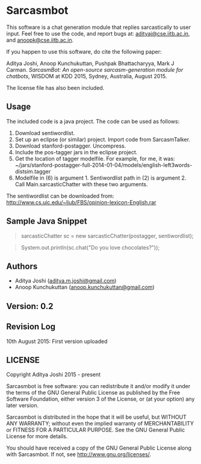 # Sarcasmbot

This software is a chat generation module that replies sarcastically to user input. Feel free to use the code, and report bugs at: adityaj@cse.iitb.ac.in, and anoopk@cse.iitb.ac.in. 

If you happen to use this software, do cite the following paper: 

Aditya Joshi, Anoop Kunchukuttan, Pushpak Bhattacharyya, Mark J Carman. _SarcasmBot: An open-source sarcasm-generation module for chatbots_, WISDOM at KDD 2015, Sydney, Australia, August 2015.

The license file has also been included. 

## Usage
The included code is a java project. The code can be used as follows:

1. Download sentiwordlist.
2. Set up an eclipse (or similar) project. Import code from SarcasmTalker.
3. Download stanford-postagger. Uncompress.
4. Include the pos-tagger jars in the eclipse project.
6. Get the location of tagger modelfile. For example, for me, it was: ~/jars/stanford-postagger-full-2014-01-04/models/english-left3words-distsim.tagger
7. Modelfile in (6) is argument 1. Sentiwordlist path in (2) is argument 2. Call Main.sarcasticChatter with these two arguments.

The sentiwordlist can be downloaded from: http://www.cs.uic.edu/~liub/FBS/opinion-lexicon-English.rar

## Sample Java Snippet

> sarcasticChatter sc = new sarcasticChatter(postagger, sentiwordlist);

> System.out.println(sc.chat("Do you love chocolates?"));
 
## Authors

- Aditya Joshi (aditya.m.joshi@gmail.com)
- Anoop Kunchukuttan (anoop.kunchukuttan@gmail.com)

## Version: 0.2

## Revision Log
10th August 2015: First version uploaded

## LICENSE

Copyright Aditya Joshi 2015 - present
 
Sarcasmbot is free software: you can redistribute it and/or modify
it under the terms of the GNU General Public License as published by
the Free Software Foundation, either version 3 of the License, or
(at your option) any later version.

Sarcasmbot is distributed in the hope that it will be useful, 
but WITHOUT ANY WARRANTY; without even the implied warranty of 
MERCHANTABILITY or FITNESS FOR A PARTICULAR PURPOSE.  See the 
GNU General Public License for more details. 

You should have received a copy of the GNU General Public License 
along with Sarcasmbot.  If not, see <http://www.gnu.org/licenses/>.
